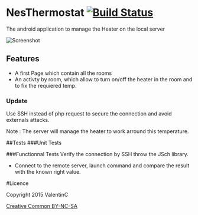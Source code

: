 # NesThermostat [![Build Status](https://travis-ci.org/vchatela/NesThermostat.svg?branch=master)](https://travis-ci.org/vchatela/NesThermostat)
The android application to manage the Heater on the local server

![Screenshot](https://cdn.rawgit.com/vchatela/NesThermostat/master/raw/Screenshot_2015-12-03-15-09-08.png)

## Features
- A first Page which contain all the rooms
- An activty by room, which allow to turn on/off the heater in the room and to fix the requiered temp. 

### Update
Use SSH instead of php request to secure the connection and avoid externals attacks.

Note : The server will manage the heater to work arround this temperature.

##Tests
###Unit Tests

###Functionnal Tests
Verify the connection by SSH throw the JSch library. 
- Connect to the remote server, launch command and compare the result with the known right value.


#Licence

Copyright 2015 ValentinC

[Creative Common BY-NC-SA](http://creativecommons.org/licenses/by-nc-sa/4.0/legalcode)
